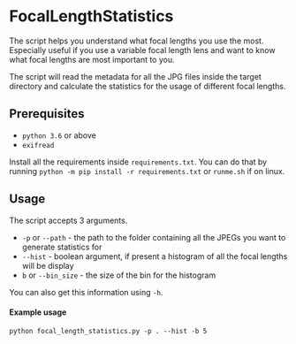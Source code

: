 # FocalLengthStatistics

The script helps you understand what focal lengths you use the most. Especially useful if you use a variable focal length lens and want to know what focal lengths are most important to you.

The script will read the metadata for all the JPG files inside the target directory and calculate the statistics for the usage of different focal lengths.

## Prerequisites

* `python 3.6` or above
* `exifread`

Install all the requirements inside `requirements.txt`. You can do that by running `python -m pip install -r requirements.txt` or `runme.sh` if on linux.

## Usage

The script accepts 3 arguments.

* `-p` or `--path` - the path to the folder containing all the JPEGs you want to generate statistics for
* `--hist` - boolean argument, if present a histogram of all the focal lengths will be display
* `b` or `--bin_size` - the size of the bin for the histogram

You can also get this information using `-h`.

#### Example usage
`python focal_length_statistics.py -p . --hist -b 5`
